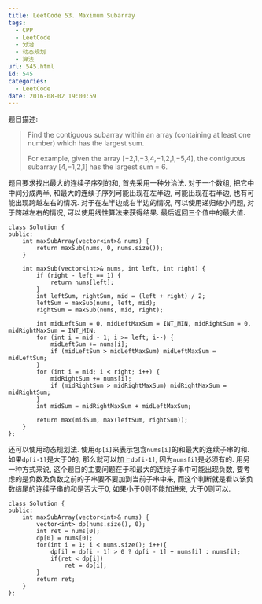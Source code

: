 ```yaml
---
title: LeetCode 53. Maximum Subarray
tags:
  - CPP
  - LeetCode
  - 分治
  - 动态规划
  - 算法
url: 545.html
id: 545
categories:
  - LeetCode
date: 2016-08-02 19:00:59
---
```

题目描述:

>Find the contiguous subarray within an array (containing at least one number) which has the largest sum.
>
>For example, given the array [−2,1,−3,4,−1,2,1,−5,4],
>the contiguous subarray [4,−1,2,1] has the largest sum = 6.

题目要求找出最大的连续子序列的和, 首先采用一种分治法. 对于一个数组, 把它中中间分成两半, 和最大的连续子序列可能出现在左半边, 可能出现在右半边, 也有可能出现跨越左右的情况. 对于在左半边或右半边的情况, 可以使用递归缩小问题, 对于跨越左右的情况, 可以使用线性算法来获得结果. 最后返回三个值中的最大值.

    class Solution {
    public:
        int maxSubArray(vector<int>& nums) {
            return maxSub(nums, 0, nums.size());
        }

        int maxSub(vector<int>& nums, int left, int right) {
            if (right - left == 1) {
                return nums[left];
            }
            int leftSum, rightSum, mid = (left + right) / 2;
            leftSum = maxSub(nums, left, mid);
            rightSum = maxSub(nums, mid, right);

            int midLeftSum = 0, midLeftMaxSum = INT_MIN, midRightSum = 0, midRightMaxSum = INT_MIN;
            for (int i = mid - 1; i >= left; i--) {
                midLeftSum += nums[i];
                if (midLeftSum > midLeftMaxSum) midLeftMaxSum = midLeftSum;
            }
            for (int i = mid; i < right; i++) {
                midRightSum += nums[i];
                if (midRightSum > midRightMaxSum) midRightMaxSum = midRightSum;
            }
            int midSum = midRightMaxSum + midLeftMaxSum;

            return max(midSum, max(leftSum, rightSum));
        }
    };

还可以使用动态规划法. 使用`dp[i]`来表示包含`nums[i]`的和最大的连续子串的和. 如果`dp[i-1]`是大于0的, 那么就可以加上`dp[i-1]`, 因为`nums[i]`是必须有的. 用另一种方式来说, 这个题目的主要问题在于和最大的连续子串中可能出现负数, 要考虑的是负数及负数之前的子串要不要加到当前子串中来, 而这个判断就是看以该负数结尾的连续子串的和是否大于0, 如果小于0则不能加进来, 大于0则可以.

    class Solution {
    public:
        int maxSubArray(vector<int>& nums) {
            vector<int> dp(nums.size(), 0);
            int ret = nums[0];
            dp[0] = nums[0];
            for(int i = 1; i < nums.size(); i++){
                dp[i] = dp[i - 1] > 0 ? dp[i - 1] + nums[i] : nums[i];
                if(ret < dp[i])
                    ret = dp[i];
            }
            return ret;
        }
    };